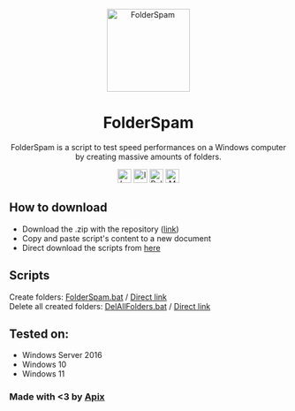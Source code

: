 <p align="center"> 
  <img src="https://i.imgur.com/RBXONRN.png" alt="FolderSpam" width="150" height="150" />
</p>

<h1 align="center">FolderSpam</h1>

<p align="center">FolderSpam is a script to test speed performances on a Windows computer by creating massive amounts of folders.</p>

<p align="center">
  <a href="https://github.com/Apix0n/FolderSpam/commits"><img alt="Last Commit" src="https://img.shields.io/github/last-commit/Apix0n/FolderSpam?color=yellow&style=for-the-badge" height=25></a>
  <a href="https://github.com/Apix0n/FolderSpam/issues"><img alt="Issues" src="https://img.shields.io/github/issues/Apix0n/FolderSpam?color=orange&style=for-the-badge" height=25></a>
  <a href="https://github.com/Apix0n/FolderSpam/pulls"><img alt="Pull requests" src="https://img.shields.io/github/issues-pr/Apix0n/FolderSpam?color=blue&style=for-the-badge" height=25></a>
  <a href=https://github.com/Apix0n/FolderSpam><img alt="Most used language" src="https://img.shields.io/github/languages/top/Apix0n/FolderSpam?color=brightgreen&style=for-the-badge" height=25></a>
  </p>

## How to download 

  - Download the .zip with the repository ([link](https://codeload.github.com/Apix0n/FolderSpam/zip/refs/heads/master)) 
  - Copy and paste script's content to a new document
  - Direct download the scripts from [here](https://github.com/Apix0n/FolderSpam#scripts) 

## Scripts

Create folders: [FolderSpam.bat](https://github.com/Apix0n/FolderSpam/blob/main/FolderSpam.bat) / [Direct link](https://raw.githubusercontent.com/Apix0n/FolderSpam/master/FolderSpam.bat)  
Delete all created folders: [DelAllFolders.bat](https://github.com/Apix0n/FolderSpam/blob/main/DelAllFolders.bat) / [Direct link](https://raw.githubusercontent.com/Apix0n/FolderSpam/master/DelAllFolders.bat)  

## Tested on:

  - Windows Server 2016
  - Windows 10
  - Windows 11

### Made with <3 by [Apix](https://github.com/Apix0n)